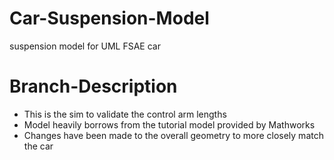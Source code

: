 # Car-Suspension-Model
suspension model for UML FSAE car

# Branch-Description
- This is the sim to validate the control arm lengths
- Model heavily borrows from the tutorial model provided by Mathworks
- Changes have been made to the overall geometry to more closely match the car